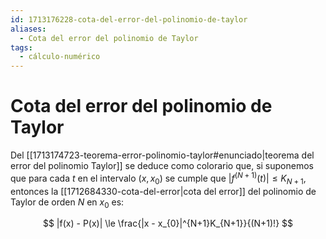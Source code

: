 ```yaml
---
id: 1713176228-cota-del-error-del-polinomio-de-taylor
aliases:
  - Cota del error del polinomio de Taylor
tags:
  - cálculo-numérico
---
```


# Cota del error del polinomio de Taylor

Del [[1713174723-teorema-error-polinomio-taylor#enunciado|teorema del error del polinomio Taylor]] se deduce como colorario que, si suponemos que para cada $t$ en el intervalo $(x, x_{0})$ se cumple que $|f^{(N+1)}(t)| \le K_{N+1}$, entonces la [[1712684330-cota-del-error|cota del error]] del polinomio de Taylor de orden $N$ en $x_{0}$ es:

$$
|f(x) - P(x)| \le \frac{|x - x_{0}|^{N+1}K_{N+1}}{(N+1)!}
$$
